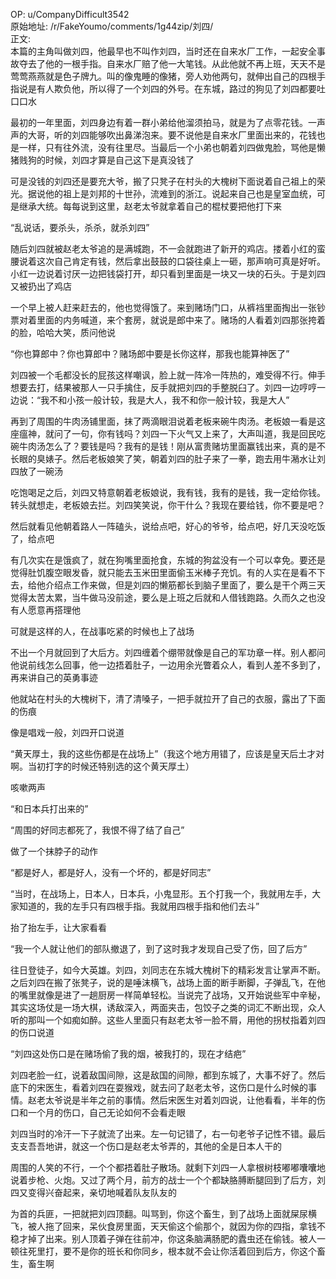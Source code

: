
OP: u/CompanyDifficult3542  
原始地址: /r/FakeYoumo/comments/1g44zip/刘四/  
正文:  
本篇的主角叫做刘四，他最早也不叫作刘四，当时还在自来水厂工作，一起安全事故夺去了他的一根手指。自来水厂赔了他一大笔钱。从此他就不再上班，天天不是莺莺燕燕就是色子牌九。叫的像鬼睡的像猪，旁人劝他两句，就伸出自己的四根手指说是有人欺负他，所以得了一个刘四的外号。在东城，路过的狗见了刘四都要吐口口水

最初的一年里面，刘四身边有着一群小弟给他溜须拍马，就是为了点零花钱。一声声的大哥，听的刘四能够吹出鼻涕泡来。要不说他是自来水厂里面出来的，花钱也是一样，只有往外流，没有往里尽。当最后一个小弟也朝着刘四做鬼脸，骂他是懒猪贱狗的时候，刘四才算是自己这下是真没钱了

可是没钱的刘四还是要充大爷，搬了只凳子在村头的大槐树下面说着自己祖上的荣光。据说他的祖上是刘邦的十世孙，流难到的浙江。说起来自己也是皇室血统，可是继承大统。每每说到这里，赵老太爷就拿着自己的棍杖要把他打下来

“乱说话，要杀头，杀杀，就杀刘四”

随后刘四就被赵老太爷追的是满城跑，不一会就跑进了新开的鸡店。搂着小红的蛮腰说着这次自己肯定有钱，然后拿出鼓鼓的口袋往桌上一砸，那声响可真是好听。小红一边说着讨厌一边把钱袋打开，却只看到里面是一块又一块的石头。于是刘四又被扔出了鸡店

一个早上被人赶来赶去的，他也觉得饿了。来到赌场门口，从裤裆里面掏出一张钞票对着里面的内务喊道，来个套房，就说是郎中来了。赌场的人看着刘四那张挎着的脸，哈哈大笑，质问他说

“你也算郎中？你也算郎中？赌场郎中要是长你这样，那我也能算神医了”

刘四被一个毛都没长的屁孩这样嘲讽，脸上就一阵冷一阵热的，难受得不行。伸手想要去打，结果被那人一只手擒住，反手就把刘四的手整脱臼了。刘四一边哼哼一边说：“我不和小孩一般计较，我是大人，我不和你一般计较，我是大人”

再到了周围的牛肉汤铺里面，抹了两滴眼泪说着老板来碗牛肉汤。老板娘一看是这座瘟神，就问了一句，你有钱吗？刘四一下火气又上来了，大声叫道，我是回民吃碗牛肉汤怎么了？要钱是吗？我有的是钱！刚从富贵赌坊里面赢钱出来，真的是不长眼的臭婊子。然后老板娘笑了笑，朝着刘四的肚子来了一拳，跑去用牛潲水让刘四放了一碗汤

吃饱喝足之后，刘四又特意朝着老板娘说，我有钱，我有的是钱，我一定给你钱。转头就想走，老板娘去拦。刘四笑笑说，你干什么？我现在要给钱，你不要是吧？

然后就看见他朝着路人一阵磕头，说给点吧，好心的爷爷，给点吧，好几天没吃饭了，给点吧

有几次实在是饿疯了，就在狗嘴里面抢食，东城的狗盆没有一个可以幸免。要还是觉得肚饥腹空眼发昏，就只能去玉米田里面偷玉米棒子充饥。有的人实在是看不下去，给他介绍点工作来做，但是刘四的懒筋都长到脑子里面了，要么是干个两三天觉得太苦太累，当牛做马没前途，要么是上班之后就和人借钱跑路。久而久之也没有人愿意再搭理他

可就是这样的人，在战事吃紧的时候也上了战场

不出一个月就回到了大后方。刘四缠着个绷带就像是自己的军功章一样。别人都问他说前线怎么回事，他一边捂着肚子，一边用余光瞥着众人，看到人差不多到了，再来讲自己的英勇事迹

他就站在村头的大槐树下，清了清嗓子，一把手就拉开了自己的衣服，露出了下面的伤痕

像是唱戏一般，刘四开口说道

“黄天厚土，我的这些伤都是在战场上”（我这个地方用错了，应该是皇天后土才对啊。当初打字的时候还特别选的这个黄天厚土）

咳嗽两声

“和日本兵打出来的”

“周围的好同志都死了，我恨不得了结了自己”

做了一个抹脖子的动作

“都是好人，都是好人，没有一个坏的，都是好同志”

“当时，在战场上，日本人，日本兵，小鬼显形。五个打我一个，我就用左手，大家知道的，我的左手只有四根手指。我就用四根手指和他们去斗”

抬了抬左手，让大家看看

“我一个人就让他们的部队撤退了，到了这时我才发现自己受了伤，回了后方”

往日登徒子，如今大英雄。刘四，刘同志在东城大槐树下的精彩发言让掌声不断。之后刘四在搬了张凳子，说的是唾沫横飞，战场上面的断手断脚，子弹乱飞，在他的嘴里就像是进了一趟厨房一样简单轻松。当说完了战场，又开始说些军中辛秘，其实这场仗是一场大棋，诱敌深入，两面夹击，包饺子之类的词汇不断出现，众人听的那叫一个如痴如醉。这些人里面只有赵老太爷一脸不屑，用他的拐杖指着刘四的伤口说道

“刘四这处伤口是在赌场偷了我的烟，被我打的，现在才结疤”

刘四老脸一红，说着敌国间隙，这是敌国的间隙，都到东城了，大事不好了。然后底下的宋医生，看着刘四在耍猴戏，就去问了赵老太爷，这伤口是什么时候的事情。赵老太爷说是半年之前的事情。然后宋医生对着刘四说，让他看看，半年的伤口和一个月的伤口，自己无论如何不会看走眼

刘四当时的冷汗一下子就流了出来。左一句记错了，右一句老爷子记性不错。最后支支吾吾地讲，就这一个伤口是赵老太爷弄的，其他的全是日本人干的

周围的人笑的不行，一个个都捂着肚子散场。就剩下刘四一人拿根树枝嘟嘟囔囔地说着步枪、火炮。又过了两个月，前方的战士一个个都缺胳膊断腿回到了后方，刘四又变得兴奋起来，亲切地喊着队友队友的

为首的兵匪，一把就把刘四顶翻。叫骂到，你这个畜生，到了战场上面就屎尿横飞，被人拖了回来，呆伙食房里面，天天偷这个偷那个，就因为你的四指，拿钱不稳才掉了出来。别人顶着子弹在往前冲，你这条脑满肠肥的蠹虫还在偷钱。被人一顿往死里打，要不是你的班长和你同乡，根本就不会让你活着回到后方，你这个畜生，畜生啊
